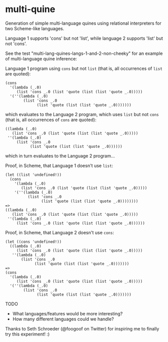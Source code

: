 # multi-quine
Generation of simple multi-language quines using relational interpreters for two Scheme-like languages.

Language 1 supports 'cons' but not 'list', while language 2 supports 'list' but not 'cons'.

See the test "multi-lang-quines-langs-1-and-2-non-cheeky" for an example of multi-language quine inference:

Language 1 program using `cons` but not `list` (that is, all occurrences of `list` are quoted):

```
(cons
  '(lambda (_.0)
     (list 'cons _.0 (list 'quote (list (list 'quote _.0)))))
  '(''(lambda (_.0)
        (list 'cons _.0
              (list 'quote (list (list 'quote _.0)))))))
```

which evaluates to the Language 2 program, which uses `list` but not `cons` (that is, all occurrences of `cons` are quoted):

```
((lambda (_.0)
   (list 'cons _.0 (list 'quote (list (list 'quote _.0)))))
 ''(lambda (_.0)
     (list 'cons _.0
           (list 'quote (list (list 'quote _.0))))))
```

which in turn evaluates to the Language 2 program...


Proof, in Scheme, that Language 1 doesn't use `list`:

```
(let ((list 'undefined!))
  (cons
    '(lambda (_.0)
       (list 'cons _.0 (list 'quote (list (list 'quote _.0)))))
    '(''(lambda (_.0)
          (list 'cons _.0
                (list 'quote (list (list 'quote _.0))))))))
=>
((lambda (_.0)
   (list 'cons _.0 (list 'quote (list (list 'quote _.0)))))
 ''(lambda (_.0)
     (list 'cons _.0 (list 'quote (list (list 'quote _.0))))))
```


Proof, in Scheme, that Language 2 doesn't use `cons`:

```
(let ((cons 'undefined!))
  ((lambda (_.0)
     (list 'cons _.0 (list 'quote (list (list 'quote _.0)))))
   ''(lambda (_.0)
       (list 'cons _.0
             (list 'quote (list (list 'quote _.0)))))))
=>
(cons
  '(lambda (_.0)
     (list 'cons _.0 (list 'quote (list (list 'quote _.0)))))
  '(''(lambda (_.0)
        (list 'cons _.0
              (list 'quote (list (list 'quote _.0)))))))
```

TODO
* What languages/features would be more interesting?  
* How many different languages could we handle?


Thanks to Seth Schroeder (@foogoof on Twitter) for inspiring me to finally try this experiment!  :)
